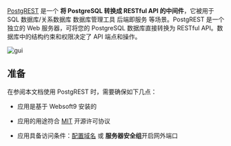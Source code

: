 [PostgREST](https://postgrest.org) 是一个 **将 PostgreSQL 转换成 RESTful API 的中间件**，它被用于 SQL 数据库/关系数据库 数据库管理工具 后端即服务  等场景。PostgREST 是一个独立的 Web 服务器，可将您的 PostgreSQL 数据库直接转换为 RESTful API。数据库中的结构约束和权限决定了 API 端点和操作。


![gui](http://libs.websoft9.com/Websoft9/DocsPicture/zh/postgrest/postgrest-gui-websoft9.png)


## 准备

在参阅本文档使用 PostgREST 时，需要确保如下几点：

- 应用是基于 Websoft9 安装的

- 应用的用途符合 [MIT](https://opensource.org/licenses/MIT) 开源许可协议

- 应用具备访问条件：[配置域名](./domain-set) 或 **服务器安全组**开启网外端口